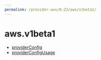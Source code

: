 ```yaml
---
permalink: /provider-aws/0.23/aws/v1beta1/
---
```


# aws.v1beta1



* [providerConfig](providerConfig.md)
* [providerConfigUsage](providerConfigUsage.md)